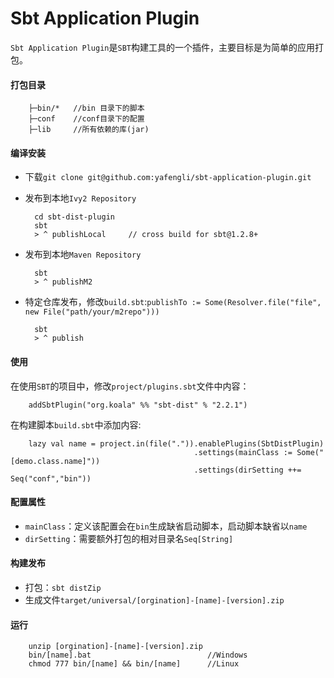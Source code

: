 Sbt Application Plugin
===========
`Sbt Application Plugin`是`SBT`构建工具的一个插件，主要目标是为简单的应用打包。

#### 打包目录

        ├─bin/*   //bin 目录下的脚本
        ├─conf    //conf目录下的配置
        ├─lib     //所有依赖的库(jar)

#### 编译安装
+ 下载`git clone git@github.com:yafengli/sbt-application-plugin.git`

+ 发布到本地`Ivy2 Repository`

        cd sbt-dist-plugin
        sbt 
        > ^ publishLocal     // cross build for sbt@1.2.8+

+ 发布到本地`Maven Repository`

        sbt 
        > ^ publishM2
        
+ 特定仓库发布，修改`build.sbt`:`publishTo := Some(Resolver.file("file",  new File("path/your/m2repo")))`

        sbt 
        > ^ publish       
       
#### 使用
在使用`SBT`的项目中，修改`project/plugins.sbt`文件中内容：

        addSbtPlugin("org.koala" %% "sbt-dist" % "2.2.1")

在构建脚本`build.sbt`中添加内容:    

        lazy val name = project.in(file(".")).enablePlugins(SbtDistPlugin)
                                             .settings(mainClass := Some("[demo.class.name]"))
                                             .settings(dirSetting ++= Seq("conf","bin"))

#### 配置属性
+ `mainClass`：定义该配置会在`bin`生成缺省启动脚本，启动脚本缺省以`name`
+ `dirSetting`：需要额外打包的相对目录名`Seq[String]`

#### 构建发布
+ 打包：`sbt distZip`
+ 生成文件`target/universal/[orgination]-[name]-[version].zip`

#### 运行

        unzip [orgination]-[name]-[version].zip
        bin/[name].bat                          //Windows
        chmod 777 bin/[name] && bin/[name]      //Linux
